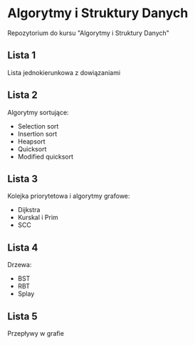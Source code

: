 # Algorytmy i Struktury Danych
Repozytorium do kursu "Algorytmy i Struktury Danych"

## Lista 1
Lista jednokierunkowa z dowiązaniami

## Lista 2
Algorytmy sortujące:
- Selection sort
- Insertion sort
- Heapsort
- Quicksort
- Modified quicksort

## Lista 3
Kolejka priorytetowa i algorytmy grafowe:
- Dijkstra
- Kurskal i Prim
- SCC

## Lista 4
Drzewa:
- BST
- RBT
- Splay

## Lista 5
Przepływy w grafie
